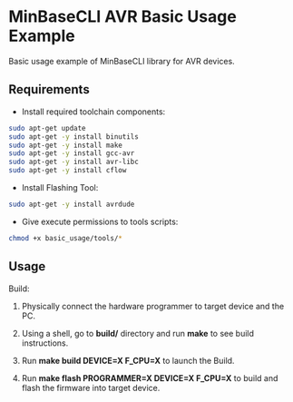 # MinBaseCLI AVR Basic Usage Example

Basic usage example of MinBaseCLI library for AVR devices.

## Requirements

- Install required toolchain components:

```bash
sudo apt-get update
sudo apt-get -y install binutils
sudo apt-get -y install make
sudo apt-get -y install gcc-avr
sudo apt-get -y install avr-libc
sudo apt-get -y install cflow
```

- Install Flashing Tool:

```bash
sudo apt-get -y install avrdude
```

- Give execute permissions to tools scripts:

```bash
chmod +x basic_usage/tools/*
```

## Usage

Build:

1. Physically connect the hardware programmer to target device and the PC.

2. Using a shell, go to **build/** directory and run **make** to see build instructions.

3. Run **make build DEVICE=X F_CPU=X** to launch the Build.

4. Run **make flash PROGRAMMER=X DEVICE=X F_CPU=X** to build and flash the firmware into target device.
